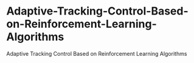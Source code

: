 # Adaptive-Tracking-Control-Based-on-Reinforcement-Learning-Algorithms
Adaptive Tracking Control Based on Reinforcement Learning Algorithms
